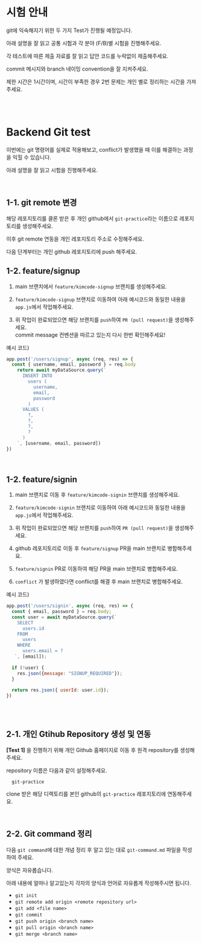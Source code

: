 # 시험 안내 

git에 익숙해지기 위한 두 가지 Test가 진행될 예정입니다.

아래 설명을 잘 읽고 공통 시험과 각 분야 (F/B)별 시험을 진행해주세요.

각 테스트에 따른 제출 자료를 잘 읽고 답안 코드를 누락없이 제출해주세요.

commit 메시지와 branch 네이밍 convention을 잘 지켜주세요.

제한 시간은 1시간이며, 시간이 부족한 경우 2번 문제는 개인 별로 정리하는 시간을 가져주세요.

<br>
<br>

# Backend Git test

이번에는 git 명령어를 실제로 적용해보고, conflict가 발생했을 때 이를 해결하는 과정을 익힐 수 있습니다.

아래 설명을 잘 읽고 시험을 진행해주세요.

<br>

## 1-1. git remote 변경

해당 레포지토리를 클론 받은 후 개인 github에서 `git-practice`라는 이름으로 레포지토리를 생성해주세요.

이후 git remote 연동을 개인 레포지토리 주소로 수정해주세요.

다음 단계부터는 개인 github 레포지토리에 push 해주세요.

## 1-2. feature/signup

1. main 브랜치에서 `feature/kimcode-signup` 브랜치를 생성해주세요.

2. `feature/kimcode-signup` 브랜치로 이동하여 아래 예시코드와 동일한 내용을 `app.js`에서 작업해주세요.

3. 위 작업이 완료되었으면 해당 브랜치를 `push`하여 `PR (pull request)`을 생성해주세요.  
commit message 컨벤션을 따르고 있는지 다시 한번 확인해주세요!

예시 코드)

```javascript
app.post('/users/signup', async (req, res) => {
  const { username, email, password } = req.body
    return await myDataSource.query(`
      INSERT INTO
        users (
          username,
          email,
          password			
        )
      VALUES (
        ?,
        ?,
        ?,
        ?
      )
    `, [username, email, password])
})
```
<br>

## 1-2. feature/signin

1. main 브랜치로 이동 후 `feature/kimcode-signin` 브랜치를 생성해주세요.

2. `feature/kimcode-signin` 브랜치로 이동하여 아래 예시코드와 동일한 내용을 `app.js`에서 작업해주세요.

3. 위 작업이 완료되었으면 해당 브랜치를 `push`하여 `PR (pull request)`을 생성해주세요.

4. github 레포지토리로 이동 후 `feature/signup` PR을 main 브랜치로 병합해주세요.

5. `feature/signin` PR로 이동하여 해당 PR을 main 브랜치로 병합해주세요.

6. `conflict` 가 발생하였다면 conflict를 해결 후 main 브랜치로 병합해주세요.

예시 코드)

```javascript
app.post('/users/signin', async (req, res) => {
  const { email, password } = req.body;
  const user = await myDataSource.query(`
    SELECT
      users.id
    FROM
      users
    WHERE
      users.email = ?
   `, [email]);
	
  if (!user) {
    res.json({message: "SIGNUP_REQUIRED"});
  }
	
  return res.json({ userId: user.id});
})
```

<br>
<br>

## 2-1. 개인 Gtihub Repository 생성 및 연동

**[Test 1]** 을 진행하기 위해 개인 Github 홈페이지로 이동 후 원격 repository를 생성해주세요.

repository 이름은 다음과 같이 설정해주세요.

```
  git-practice
```

clone 받은 해당 디렉토리를 본인 github의 `git-practice` 레포지토리에 연동해주세요.

<br>

## 2-2. Git command 정리

다음 `git command`에 대한 개념 정리 후 알고 있는 대로 `git-command.md` 파일을 작성하여 주세요.

양식은 자유롭습니다.

아래 내용에 얼마나 알고있는지 각자의 양식과 언어로 자유롭게 작성해주시면 됩니다.

- `git init`
- `git remote add origin <remote repository url>`
- `git add <file name>`
- `git commit`
- `git push origin <branch name>`
- `git pull origin <branch name>`
- `git merge <branch name>`